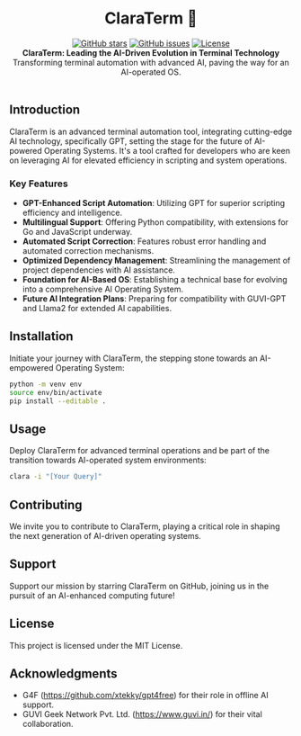 <h1 align="center">ClaraTerm 🚀</h1>

<p align="center">
    <a href="https://github.com/badboysm890/clara-term">
        <img alt="GitHub stars" src="https://img.shields.io/github/stars/badboysm890/clara-term?style=social"/></a>
    <a href="https://github.com/badboysm890/clara-term/issues">
        <img alt="GitHub issues" src="https://img.shields.io/github/issues/badboysm890/clara-term"/></a>
    <a href="LICENSE">
        <img alt="License" src="https://img.shields.io/github/license/badboysm890/clara-term"/></a>
    <br>
    <b>ClaraTerm: Leading the AI-Driven Evolution in Terminal Technology</b><br>
    Transforming terminal automation with advanced AI, paving the way for an AI-operated OS.<br>
    <br>
</p>

## Introduction

ClaraTerm is an advanced terminal automation tool, integrating cutting-edge AI technology, specifically GPT, setting the stage for the future of AI-powered Operating Systems. It's a tool crafted for developers who are keen on leveraging AI for elevated efficiency in scripting and system operations.

### Key Features

- **GPT-Enhanced Script Automation**: Utilizing GPT for superior scripting efficiency and intelligence.
- **Multilingual Support**: Offering Python compatibility, with extensions for Go and JavaScript underway.
- **Automated Script Correction**: Features robust error handling and automated correction mechanisms.
- **Optimized Dependency Management**: Streamlining the management of project dependencies with AI assistance.
- **Foundation for AI-Based OS**: Establishing a technical base for evolving into a comprehensive AI Operating System.
- **Future AI Integration Plans**: Preparing for compatibility with GUVI-GPT and Llama2 for extended AI capabilities.

## Installation

Initiate your journey with ClaraTerm, the stepping stone towards an AI-empowered Operating System:

```bash
python -m venv env
source env/bin/activate
pip install --editable .
```

## Usage

Deploy ClaraTerm for advanced terminal operations and be part of the transition towards AI-operated system environments:

```bash
clara -i "[Your Query]"
```

## Contributing

We invite you to contribute to ClaraTerm, playing a critical role in shaping the next generation of AI-driven operating systems.

## Support

Support our mission by starring ClaraTerm on GitHub, joining us in the pursuit of an AI-enhanced computing future!

## License

This project is licensed under the MIT License.

## Acknowledgments

- G4F (https://github.com/xtekky/gpt4free) for their role in offline AI support.
- GUVI Geek Network Pvt. Ltd. (https://www.guvi.in/) for their vital collaboration.
